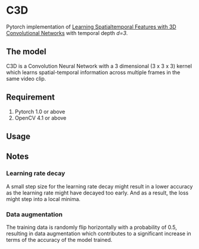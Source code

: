 # C3D
Pytorch implementation of [Learning Spatialtemporal Features with 3D Convolutional Networks](https://arxiv.org/pdf/1412.0767.pdf) with temporal depth *d=3*. 

## The model 
C3D is a Convolution Neural Network with a 3 dimensional (3 x 3 x 3) kernel which learns spatial-temporal information across multiple frames in the same video clip. 

## Requirement 
1. Pytorch 1.0 or above 
2. OpenCV 4.1 or above

## Usage

## Notes

### Learning rate decay 
A small step size for the learning rate decay might result in a lower accuracy as the learning rate might have decayed too early. And as a result, the loss might step into a local minima. 

### Data augmentation 
The training data is randomly flip horizontally with a probability of 0.5, resulting in data augmentation which contributes to a significant increase in terms of the accuracy of the model trained. 